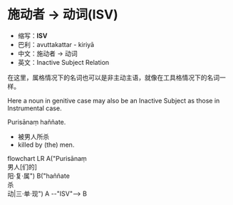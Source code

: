 # 施动者 → 动词(ISV)
- 缩写：**ISV**
- 巴利：avuttakattar - kiriyā
- 中文：施动者 → 动词
- 英文：Inactive Subject Relation

在这里，属格情况下的名词也可以是非主动主语，就像在工具格情况下的名词一样。

Here a noun in genitive case may also be an Inactive Subject as those in Instrumental case.


Purisānaṃ haññate.
- 被男人所杀
- killed by (the) men.
<div class="mermaid">
flowchart LR
A("Purisānaṃ<br>男人[们的]<br>阳·复·属")
B("haññate<br>杀<br>动|三·单·现")
A --"ISV"--> B
</div>